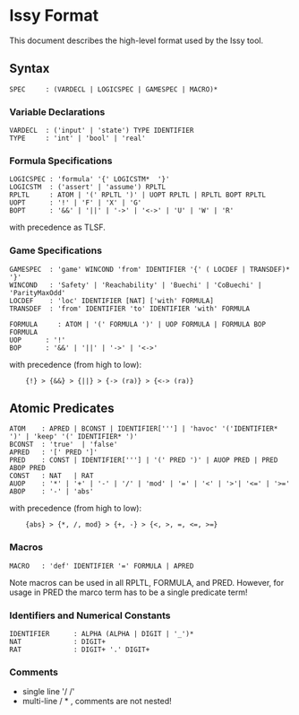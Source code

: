 # Issy Format

This document describes the high-level format used by the Issy tool.

## Syntax
```
SPEC     : (VARDECL | LOGICSPEC | GAMESPEC | MACRO)*
```

### Variable Declarations
```
VARDECL  : ('input' | 'state') TYPE IDENTIFIER
TYPE     : 'int' | 'bool' | 'real'
```

### Formula Specifications
```
LOGICSPEC : 'formula' '{' LOGICSTM*  '}'
LOGICSTM  : ('assert' | 'assume') RPLTL
RPLTL     : ATOM | '(' RPLTL ')' | UOPT RPLTL | RPLTL BOPT RPLTL 
UOPT      : '!' | 'F' | 'X' | 'G'
BOPT      : '&&' | '||' | '->' | '<->' | 'U' | 'W' | 'R'
```
with precedence as TLSF.


### Game Specifications
```
GAMESPEC  : 'game' WINCOND 'from' IDENTIFIER '{' ( LOCDEF | TRANSDEF)* '}' 
WINCOND   : 'Safety' | 'Reachability' | 'Buechi' | 'CoBuechi' | 'ParityMaxOdd' 
LOCDEF    : 'loc' IDENTIFIER [NAT] ['with' FORMULA]
TRANSDEF  : 'from' IDENTIFIER 'to' IDENTIFIER 'with' FORMULA

FORMULA     : ATOM | '(' FORMULA ')' | UOP FORMULA | FORMULA BOP FORMULA 
UOP      : '!' 
BOP      : '&&' | '||' | '->' | '<->'
```
with precedence (from high to low):
```
    {!} > {&&} > {||} > {-> (ra)} > {<-> (ra)} 
```

## Atomic Predicates

```
ATOM    : APRED | BCONST | IDENTIFIER['''] | 'havoc' '('IDENTIFIER* ')' | 'keep' '(' IDENTIFIER* ')'
BCONST  : 'true'  | 'false'
APRED   : '[' PRED ']'
PRED    : CONST | IDENTIFIER['''] | '(' PRED ')' | AUOP PRED | PRED ABOP PRED
CONST   : NAT   | RAT
AUOP    : '*' | '+' | '-' | '/' | 'mod' | '=' | '<' | '>'| '<=' | '>='
ABOP    : '-' | 'abs'
```
with precedence (from high to low):
```
    {abs} > {*, /, mod} > {+, -} > {<, >, =, <=, >=}
```

### Macros

```
MACRO   : 'def' IDENTIFIER '=' FORMULA | APRED
```
Note macros can be used in all RPLTL, FORMULA, and PRED. However, for usage in PRED the marco term has to be a single predicate term!

### Identifiers and Numerical Constants
```
IDENTIFIER      : ALPHA (ALPHA | DIGIT | '_')*
NAT             : DIGIT+
RAT             : DIGIT+ '.' DIGIT+
```

### Comments
- single line '/ /'
- multi-line / * , comments are not nested!
